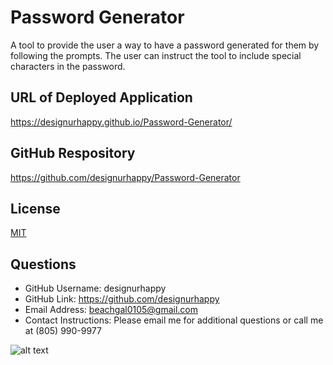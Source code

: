 # Password Generator
A tool to provide the user a way to have a password generated for them by following the prompts. The user can instruct the tool to include special characters in the password.

## URL of Deployed Application
https://designurhappy.github.io/Password-Generator/

## GitHub Respository
https://github.com/designurhappy/Password-Generator


## License
[MIT](https://choosealicense.com/licenses/mit/)


## Questions
* GitHub Username: designurhappy
* GitHub Link: https://github.com/designurhappy
* Email Address: beachgal0105@gmail.com
* Contact Instructions: Please email me for additional questions or call me at (805) 990-9977

![alt text](https://github.com/[designurhappy]/[Password-Generator]/blob/[master]/Password-Generator.jpg?raw=true)
